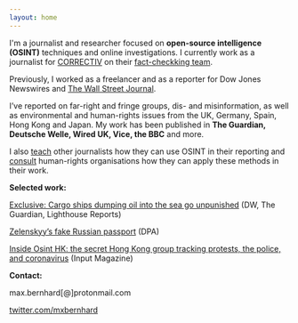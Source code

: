 ```yaml
---
layout: home
---
```

I'm a journalist and researcher focused on **open-source intelligence (OSINT)** techniques and online investigations. I currently work as a journalist for [CORRECTIV](https://www.correctiv.org) on their [fact-checkking team](https://correctiv.org/faktencheck/).  

Previously, I worked as a freelancer and as a reporter for Dow Jones Newswires and [The Wall Street Journal](https://www.wsj.com/news/author/max-bernhard). 

I’ve reported on far-right and fringe groups, dis- and misinformation, as well as environmental and human-rights issues from the UK, Germany, Spain, Hong Kong and Japan. My work has been published in **The Guardian, Deutsche Welle, Wired UK, Vice, the BBC** and more.  

I also [teach](https://dataharvest.eu/wp-content/uploads/2021/10/OSINT-Tool-Box-Part-2.pdf) other journalists how they can use OSINT in their reporting and [consult](https://www.saferworldforthetruth.com/investigations/sardasht-osman) human-rights organisations how they can apply these methods in their work.


**Selected work:**

[Exclusive: Cargo ships dumping oil into the sea go unpunished](https://www.dw.com/en/exclusive-cargo-ships-dumping-oil-into-the-sea-go-unpunished/a-61201989) (DW, The Guardian, Lighthouse Reports)

[Zelenskyy’s fake Russian passport](https://threadreaderapp.com/thread/1526654717249540097) (DPA)

[Inside Osint HK: the secret Hong Kong group tracking protests, the police, and coronavirus](https://www.inputmag.com/features/osint-hk-hong-kong-cyber-sleuths-protests-police-coronavirus) (Input Magazine) 


**Contact:**

max.bernhard[@]protonmail.com

[twitter.com/mxbernhard](https://twitter.com/mxbernhard) 
